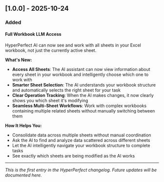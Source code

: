 ## [1.0.0] - 2025-10-24

### Added

#### Full Workbook LLM Access
HyperPerfect AI can now see and work with all sheets in your Excel workbook, not just the currently active sheet.

**What's New:**
- **Access All Sheets**: The AI assistant can now view information about every sheet in your workbook and intelligently choose which one to work with
- **Smarter Sheet Selection**: The AI understands your workbook structure and automatically selects the right sheet for your task
- **Clear Operation Tracking**: When the AI makes changes, it now clearly shows you which sheet it's modifying
- **Seamless Multi-Sheet Workflows**: Work with complex workbooks containing multiple related sheets without manually switching between them

**How It Helps You:**
- Consolidate data across multiple sheets without manual coordination
- Ask the AI to find and analyze data scattered across different sheets
- Let the AI intelligently navigate your workbook structure to complete tasks
- See exactly which sheets are being modified as the AI works

---

*This is the first entry in the HyperPerfect changelog. Future updates will be documented here.*
